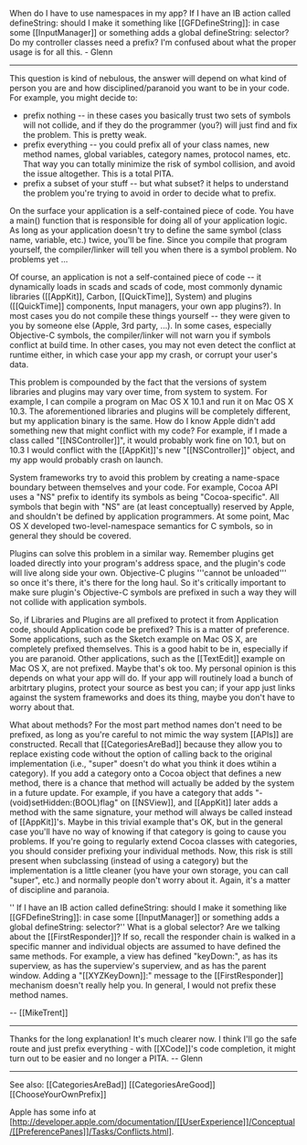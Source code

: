 When do I have to use namespaces in my app? If I have an IB action called defineString: should I make it something like [[GFDefineString]]: in case some [[InputManager]] or something adds a global defineString: selector? Do my controller classes need a prefix? I'm confused about what the proper usage is for all this. - Glenn

----

This question is kind of nebulous, the answer will depend on what kind of person you are and how disciplined/paranoid you want to be in your code. For example, you might decide to:


* prefix nothing -- in these cases you basically trust two sets of symbols will not collide, and if they do the programmer (you?) will just find and fix the problem. This is pretty weak.
* prefix everything -- you could prefix all of your class names, new method names, global variables, category names, protocol names, etc. That way you can totally minimize the risk of symbol collision, and avoid the issue altogether. This is a total PITA.
* prefix a subset of your stuff -- but what subset? it helps to understand the problem you're trying to avoid in order to decide what to prefix.


On the surface your application is a self-contained piece of code. You have a main() function that is responsible for doing all of your application logic. As long as your application doesn't try to define the same symbol (class name, variable, etc.) twice, you'll be fine. Since you compile that program yourself, the compiler/linker will tell you when there is a symbol problem. No problems yet ... 

Of course, an application is not a self-contained piece of code -- it dynamically loads in scads and scads of code, most commonly dynamic libraries ([[AppKit]], Carbon, [[QuickTime]], System) and plugins ([[QuickTime]] components, Input managers, your own app plugins?). In most cases you do not compile these things yourself -- they were given to you by someone else (Apple, 3rd party, ...). In some cases, especially Objective-C symbols, the compiler/linker will not warn you if symbols conflict at build time. In other cases, you may not even detect the conflict at runtime either, in which case your app my crash, or corrupt your user's data.

This problem is compounded by the fact that the versions of system libraries and plugins may vary over time, from system to system. For example, I can compile a program on Mac OS X 10.1 and run it on Mac OS X 10.3. The aforementioned libraries and plugins will be completely different, but my application binary is the same. How do I know Apple didn't add something new that might conflict with my code? For example, if I made a class called "[[NSController]]", it would probably work fine on 10.1, but on 10.3 I would conflict with the [[AppKit]]'s new "[[NSController]]" object, and my app would probably crash on launch.

System frameworks try to avoid this problem by creating a name-space boundary between themselves and your code. For example, Cocoa API uses a "NS" prefix to identify its symbols as being "Cocoa-specific". All symbols that begin with "NS" are (at least conceptually) reserved by Apple, and shouldn't be defined by application programmers. At some point, Mac OS X developed two-level-namespace semantics for C symbols, so in general they should be covered.

Plugins can solve this problem in a similar way. Remember plugins get loaded directly into your program's address space, and the plugin's code will live along side your own. Objective-C plugins '''cannot be unloaded''' so once it's there, it's there for the long haul. So it's critically important to make sure plugin's Objective-C symbols are prefixed in such a way they will not collide with application symbols.

So, if Libraries and Plugins are all prefixed to protect it from Application code, should Application code be prefixed? This is a matter of preference. Some applications, such as the Sketch example on Mac OS X, are completely prefixed themselves. This is a good habit to be in, especially if you are paranoid. Other applications, such as the [[TextEdit]] example on Mac OS X, are not prefixed. Maybe that's ok too. My personal opinion is this depends on what your app will do. If your app will routinely load a bunch of arbitrtary plugins, protect your source as best you can; if your app just links against the system frameworks and does its thing, maybe you don't have to worry about that.

What about methods? For the most part method names don't need to be prefixed, as long as you're careful to not mimic the way system [[APIs]] are constructed. Recall that [[CategoriesAreBad]] because they allow you to replace existing code without the option of calling back to the original implementation (i.e., "super" doesn't do what you think it does wtihin a category). If you add a category onto a Cocoa object that defines a new method, there is a chance that method will actually be added by the system in a future update. For example, if you have a category that adds "- (void)setHidden:(BOOL)flag" on [[NSView]], and [[AppKit]] later adds a method with the same signature, your method will always be called instead of [[AppKit]]'s. Maybe in this trivial example that's OK, but in the general case you'll have no way of knowing if that category is going to cause you problems. If you're going to regularly extend Cocoa classes with categories, you should consider prefixing your individual methods. Now, this risk is still present when subclassing (instead of using a category) but the implementation is a little cleaner (you have your own storage, you can call "super", etc.) and normally people don't worry about it. Again, it's a matter of discipline and paranoia.

'' If I have an IB action called defineString: should I make it something like [[GFDefineString]]: in case some [[InputManager]] or something adds a global defineString: selector?'' What is a global selector? Are we talking about the [[FirstResponder]]? If so, recall the responder chain is walked in a specific manner and individual objects are assumed to have defined the same methods. For example, a view has defined "keyDown:", as has its superview, as has the superview's superview, and as has the parent window. Adding a "[[XYZKeyDown]]:" message to the [[FirstResponder]] mechanism doesn't really help you. In general, I would not prefix these method names.

-- [[MikeTrent]]

----

Thanks for the long explanation! It's much clearer now. I think I'll go the safe route and just prefix everything - with [[XCode]]'s code completion, it might turn out to be easier and no longer a PITA. -- Glenn

----

See also: [[CategoriesAreBad]] [[CategoriesAreGood]] [[ChooseYourOwnPrefix]]

Apple has some info at [http://developer.apple.com/documentation/[[UserExperience]]/Conceptual/[[PreferencePanes]]/Tasks/Conflicts.html].